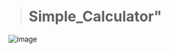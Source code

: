 ># Simple_Calculator" 
![image](https://github.com/Mukhammadullo/Simple_Calculator/assets/123205991/3388fafe-0c19-4d7f-bccb-a01164599c42)
